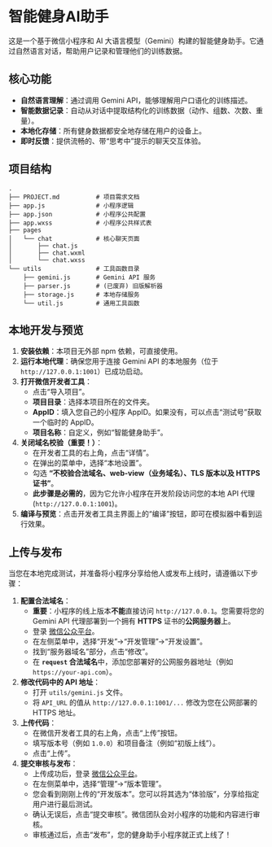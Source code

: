 # 智能健身AI助手

这是一个基于微信小程序和 AI 大语言模型（Gemini）构建的智能健身助手。它通过自然语言对话，帮助用户记录和管理他们的训练数据。

## 核心功能

- **自然语言理解**：通过调用 Gemini API，能够理解用户口语化的训练描述。
- **智能数据记录**：自动从对话中提取结构化的训练数据（动作、组数、次数、重量）。
- **本地化存储**：所有健身数据都安全地存储在用户的设备上。
- **即时反馈**：提供流畅的、带“思考中”提示的聊天交互体验。

## 项目结构

```
.
├── PROJECT.md          # 项目需求文档
├── app.js              # 小程序逻辑
├── app.json            # 小程序公共配置
├── app.wxss            # 小程序公共样式表
├── pages
│   └── chat            # 核心聊天页面
│       ├── chat.js
│       ├── chat.wxml
│       └── chat.wxss
└── utils               # 工具函数目录
    ├── gemini.js       # Gemini API 服务
    ├── parser.js       # (已废弃) 旧版解析器
    ├── storage.js      # 本地存储服务
    └── util.js         # 通用工具函数
```

## 本地开发与预览

1.  **安装依赖**：本项目无外部 npm 依赖，可直接使用。
2.  **运行本地代理**：确保您用于连接 Gemini API 的本地服务（位于 `http://127.0.0.1:1001`）已成功启动。
3.  **打开微信开发者工具**：
    *   点击“导入项目”。
    *   **项目目录**：选择本项目所在的文件夹。
    *   **AppID**：填入您自己的小程序 AppID。如果没有，可以点击“测试号”获取一个临时的 AppID。
    *   **项目名称**：自定义，例如“智能健身助手”。
4.  **关闭域名校验（重要！）**：
    *   在开发者工具的右上角，点击“详情”。
    *   在弹出的菜单中，选择“本地设置”。
    *   勾选 **“不校验合法域名、web-view（业务域名）、TLS 版本以及 HTTPS 证书”**。
    *   **此步骤是必需的**，因为它允许小程序在开发阶段访问您的本地 API 代理 (`http://127.0.0.1:1001`)。
5.  **编译与预览**：点击开发者工具主界面上的“编译”按钮，即可在模拟器中看到运行效果。

## 上传与发布

当您在本地完成测试，并准备将小程序分享给他人或发布上线时，请遵循以下步骤：

1.  **配置合法域名**：
    *   **重要**：小程序的线上版本**不能**直接访问 `http://127.0.0.1`。您需要将您的 Gemini API 代理部署到一个拥有 **HTTPS** 证书的**公网服务器**上。
    *   登录 [微信公众平台](https://mp.weixin.qq.com/)。
    *   在左侧菜单中，选择“开发”->“开发管理”->“开发设置”。
    *   找到“服务器域名”部分，点击“修改”。
    *   在 **`request` 合法域名**中，添加您部署好的公网服务器地址（例如 `https://your-api.com`）。
2.  **修改代码中的 API 地址**：
    *   打开 `utils/gemini.js` 文件。
    *   将 `API_URL` 的值从 `http://127.0.0.1:1001/...` 修改为您在公网部署的 HTTPS 地址。
3.  **上传代码**：
    *   在微信开发者工具的右上角，点击“上传”按钮。
    *   填写版本号（例如 `1.0.0`）和项目备注（例如“初版上线”）。
    *   点击“上传”。
4.  **提交审核与发布**：
    *   上传成功后，登录 [微信公众平台](https://mp.weixin.qq.com/)。
    *   在左侧菜单中，选择“管理”->“版本管理”。
    *   您会看到刚刚上传的“开发版本”。您可以将其选为“体验版”，分享给指定用户进行最后测试。
    *   确认无误后，点击“提交审核”。微信团队会对小程序的功能和内容进行审核。
    *   审核通过后，点击“发布”，您的健身助手小程序就正式上线了！
